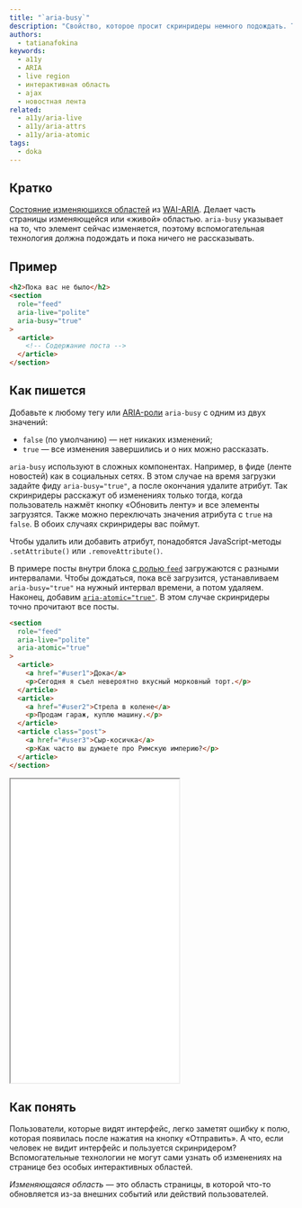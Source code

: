 ```yaml
---
title: "`aria-busy`"
description: "Свойство, которое просит скринридеры немного подождать. Тут, вообще-то, очередь!"
authors:
  - tatianafokina
keywords:
  - a11y
  - ARIA
  - live region
  - интерактивная область
  - ajax
  - новостная лента
related:
  - a11y/aria-live
  - a11y/aria-attrs
  - a11y/aria-atomic
tags:
  - doka
---
```


## Кратко

[Состояние изменяющихся областей](/a11y/aria-attrs/#atributy-izmenyayushchihsya-oblastey) из [WAI-ARIA](/a11y/aria-intro/#specifikaciya). Делает часть страницы изменяющейся или «живой» областью. `aria-busy` указывает на то, что элемент сейчас изменяется, поэтому вспомогательная технология должна подождать и пока ничего не рассказывать.

## Пример

```html
<h2>Пока вас не было</h2>
<section
  role="feed"
  aria-live="polite"
  aria-busy="true"
>
  <article>
    <!-- Содержание поста -->
  </article>
</section>
```

## Как пишется

Добавьте к любому тегу или [ARIA-роли](/a11y/aria-roles/) `aria-busy` с одним из двух значений:

- `false` (по умолчанию) — нет никаких изменений;
- `true` — все изменения завершились и о них можно рассказать.

`aria-busy` используют в сложных компонентах. Например, в фиде (ленте новостей) как в социальных сетях. В этом случае на время загрузки задайте фиду `aria-busy="true"`, а после окончания удалите атрибут. Так скринридеры расскажут об изменениях только тогда, когда пользователь нажмёт кнопку «Обновить ленту» и все элементы загрузятся. Также можно переключать значения атрибута с `true` на `false`. В обоих случаях скринридеры вас поймут.

Чтобы удалить или добавить атрибут, понадобятся JavaScript-методы `.setAttribute()` или `.removeAttribute()`.

В примере посты внутри блока [с ролью `feed`](/a11y/role-feed/) загружаются с разными интервалами. Чтобы дождаться, пока всё загрузится, устанавливаем `aria-busy="true"` на нужный интервал времени, а потом удаляем. Наконец, добавим [`aria-atomic="true"`](/a11y/aria-atomic/). В этом случае скринридеры точно прочитают все посты.

```html
<section
  role="feed"
  aria-live="polite"
  aria-atomic="true"
>
  <article>
    <a href="#user1">Дока</a>
    <p>Сегодня я съел невероятно вкусный морковный торт.</p>
  </article>
  <article>
    <a href="#user2">Стрела в колене</a>
    <p>Продам гараж, куплю машину.</p>
  </article>
  <article class="post">
    <a href="#user3">Сыр-косичка</a>
    <p>Как часто вы думаете про Римскую империю?</p>
  </article>
</section>
```

<iframe title="Фид с атрибутом aria-busy" src="demos/feed/" height="540"></iframe>

## Как понять

Пользователи, которые видят интерфейс, легко заметят ошибку к полю, которая появилась после нажатия на кнопку «Отправить». А что, если человек не видит интерфейс и пользуется скринридером? Вспомогательные технологии не могут сами узнать об изменениях на странице без особых интерактивных областей.

_Изменяющаяся область_ — это область страницы, в которой что-то обновляется из-за внешних событий или действий пользователей.
